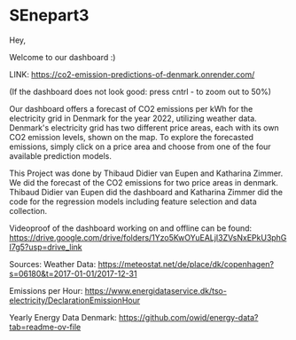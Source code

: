 # SEnepart3

Hey,

Welcome to our dashboard :)

LINK: https://co2-emission-predictions-of-denmark.onrender.com/

(If the dashboard does not look good: press cntrl - to zoom out to 50%)

Our dashboard offers a forecast of CO2 emissions per kWh for the electricity grid in Denmark for the year 2022, utilizing weather data. 
Denmark's electricity grid has two different price areas, each with its own CO2 emission levels, shown on the map.
To explore the forecasted emissions, simply click on a price area and choose from one of the four available prediction models.



This Project was done by Thibaud Didier van Eupen and Katharina Zimmer.
We did the forecast of the CO2 emissions for two price areas in denmark.
Thibaud Didier van Eupen did the dashboard and Katharina Zimmer did the code for the regression models including feature selection and data collection.

Videoproof of the dashboard working on and offline can be found: https://drive.google.com/drive/folders/1Yzo5KwOYuEALjI3ZVsNxEPkU3phGI7g5?usp=drive_link

Sources:
Weather Data: https://meteostat.net/de/place/dk/copenhagen?s=06180&t=2017-01-01/2017-12-31

Emissions per Hour: https://www.energidataservice.dk/tso-electricity/DeclarationEmissionHour

Yearly Energy Data Denmark: https://github.com/owid/energy-data?tab=readme-ov-file
